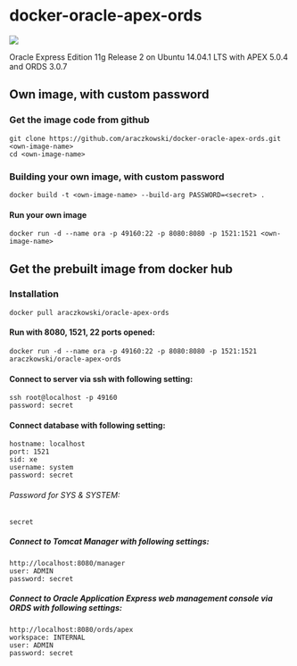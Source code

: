 docker-oracle-apex-ords
============================
[![](https://badge.imagelayers.io/araczkowski/oracle-apex-ords:latest.svg)](https://imagelayers.io/?images=araczkowski/oracle-apex-ords:latest 'Get your own badge on imagelayers.io')

Oracle Express Edition 11g Release 2 on Ubuntu 14.04.1 LTS with APEX 5.0.4 and ORDS 3.0.7

## Own image, with custom password

### Get the image code from github

    git clone https://github.com/araczkowski/docker-oracle-apex-ords.git <own-image-name>
    cd <own-image-name>

### Building your own image, with custom password

    docker build -t <own-image-name> --build-arg PASSWORD=<secret> .

#### Run your own image

    docker run -d --name ora -p 49160:22 -p 8080:8080 -p 1521:1521 <own-image-name>

## Get the prebuilt image from docker hub

### Installation

    docker pull araczkowski/oracle-apex-ords

#### Run with 8080, 1521, 22 ports opened:

    docker run -d --name ora -p 49160:22 -p 8080:8080 -p 1521:1521 araczkowski/oracle-apex-ords    

#### Connect to server via ssh with following setting:

    ssh root@localhost -p 49160
    password: secret

#### Connect database with following setting:

    hostname: localhost
    port: 1521
    sid: xe
    username: system
    password: secret

###### Password for SYS & SYSTEM:

    secret

##### Connect to Tomcat Manager with following settings:

    http://localhost:8080/manager
    user: ADMIN
    password: secret

##### Connect to Oracle Application Express web management console via ORDS with following settings:

    http://localhost:8080/ords/apex
    workspace: INTERNAL
    user: ADMIN
    password: secret
